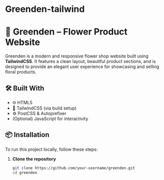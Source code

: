 # Greenden-tailwind
# 🌿 Greenden – Flower Product Website

Greenden is a modern and responsive flower shop website built using **TailwindCSS**. It features a clean layout, beautiful product sections, and is designed to provide an elegant user experience for showcasing and selling floral products.

## 🛠️ Built With

- 🌐 HTML5
- 🎨 TailwindCSS (via build setup)
- ⚙️ PostCSS & Autoprefixer
- (Optional) JavaScript for interactivity

## 📦 Installation

To run this project locally, follow these steps:

1. **Clone the repository**
   ```bash
   git clone https://github.com/your-username/greenden.git
   cd greenden
